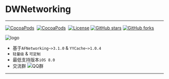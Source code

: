 # DWNetworking

---
[![CocoaPods](http://img.shields.io/cocoapods/v/DWNetworking.svg?style=flat)](http://cocoapods.org/?q=DWNetworking)&nbsp;
[![CocoaPods](http://img.shields.io/cocoapods/p/DWNetworking.svg?style=flat)](http://cocoapods.org/?q=DWNetworking)&nbsp;
[![License](https://img.shields.io/cocoapods/l/DWNetworking.svg?style=flat)](http://cocoapods.org/pods/DWNetworking) 
[![GitHub stars](https://img.shields.io/github/stars/dwanghello/DWNetworking.svg)](https://github.com/asiosldh/DWNetworking/stargazers)
[![GitHub forks](https://img.shields.io/github/forks/dwanghello/DWNetworking.svg)](https://github.com/asiosldh/DWNetworking/forkgazers)

![logo](https://github.com/CoderDwang/DWNetworking/blob/master/logo.png)

- 基于```AFNetworking~>3.1.0``` & ```YYCache~>1.0.4```
- ```轻量级``` & ```可定制```
- 最低支持版本```iOS 8.0```
- 交流群
![QQ群](https://github.com/CoderDwang/DWNetworking/blob/master/QQ群.png)

---


